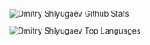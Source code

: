 ![Dmitry Shlyugaev Github Stats](https://github-readme-stats.vercel.app/api?username=dmitryshlyugaev&show_icons=true&count_private=true)

![Dmitry Shlyugaev Top Languages](https://github-readme-stats.vercel.app/api/top-langs/?username=dmitryshlyugaev&layout=compact&count_private=true)

